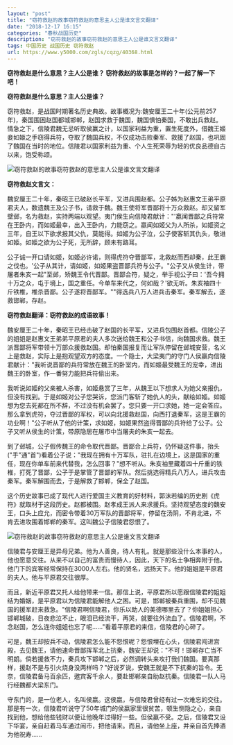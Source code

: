 ```yaml
---
layout: "post"
title: "窃符救赵的故事窃符救赵的意思主人公是谁文言文翻译"
date: "2018-12-17 16:15"
categories: "春秋战国历史"
description: "窃符救赵的故事窃符救赵的意思主人公是谁文言文翻译"
tags: 中国历史 战国历史 窃符救赵
url: https://www.y5000.com/zgls/cqzg/40368.html
---
```






**窃符救赵是什么意思？主人公是谁？ **窃符救赵的故事是怎样的？一起了解一下吧！****  

 **窃符救赵是什么意思？主人公是谁？**

窃符救赵，是战国时期著名历史典故。故事概况为:魏安厘王二十年(公元前257年)，秦国围困赵国都城邯郸，赵国求救于魏国，魏国惧怕秦国，不敢出兵救赵。情急之下，信陵君魏无忌听取侯赢之计，以国家利益为重，置生死度外，借魏王姬妾如姬之手窃得兵符，夺取了魏国兵权，不仅成功击败秦军、救援了赵国，也巩固了魏国在当时的地位。信陵君以国家利益为重、个人生死荣辱为轻的优良品德自古以来，饱受称颂。

![窃符救赵的故事窃符救赵的意思主人公是谁文言文翻译](https://img.y5000.com/uploads/allimg/190119/9d28e23f9dd3339c1e40382ea982cf5b.jpg)

 **窃符救赵文言文：**  

魏安厘王二十年，秦昭王已破赵长平军，又进兵围赵都。公子姊为赵惠文王弟平原君夫人，数遗魏王及公子书，请救于魏。魏王使将军晋鄙将十万众救赵。却又留军壁邺，名为救赵，实持两端以观望。夷门侯生向信陵君献计："'嬴闻晋鄙之兵符常在王卧内，而如姬最幸，出入王卧内，力能窃之。嬴闻如姬父为人所杀，如姬资之三年，自王以下欲求报其父仇，莫能得。如姬为公子泣，公子使客斩其仇头，敬进如姬。如姬之欲为公子死，无所辞，顾未有路耳。

公子诚一开口请如姬，如姬必许诺，则得虎符夺晋鄙军，北救赵而西却秦，此王霸之伐也。'公子从其计，请如姬，如姬果盗晋鄙兵符与公子。"公子又从侯生计，带屠者朱亥一起"至邺，矫魏王令代晋鄙。晋鄙合符，疑之，举手视公子曰：'吾今拥十万之众，屯于境上，国之重任。今单车来代之，何如哉？'欲无听。朱亥袖四十斤铁椎，椎杀晋鄙。公子遂将晋鄙军。""得选兵八万人进兵击秦军。秦军解去，遂救邯郸，存赵。

 **窃符救赵翻译：窃符救赵的成语故事！**

魏安厘王二十年，秦昭王已经击破了赵国的长平军，又进兵包围赵首都。信陵公子的姐姐是赵惠文王弟弟平原君的夫人多次送给魏王和公子书信，向魏国求救。魏王派晋鄙将军带领十万部众援救赵国。却怕秦国报复而让军队停留在邺城安营，名义上是救赵，实际上是抱观望双方的态度。一个隐士，大梁夷门的守门人侯嬴向信陵君献计："我听说晋鄙的兵符常放在魏王的卧室内，而如姬最受魏王的宠幸，进出魏王的卧室，作一番努力能把兵符偷出来。

我听说如姬的父亲被人杀害，如姬悬赏了三年，从魏王以下想求人为她父亲报仇，但没有找到。于是如姬对公子您哭诉，您派门客斩了她仇人的头，献给如姬。如姬想为您去死都在所不辞，不过没有机会罢了。您只要一开口求她，她一定会答应。那么拿到虎符，夺过晋鄙的军权，可以向北援救赵国，向西打退秦军，这是王霸的功业啊！"公子听从了他的计策，求如姬，如姬果然盗得晋鄙的兵符给了公子。公子又听从侯生的计策，带原隐居在屠市中当屠夫的朱亥一起去。

到了邺城，公子假传魏王的命令取代晋鄙。晋鄙合上兵符，仍怀疑这件事，抬头("手"通"首")看着公子说："我现在拥有十万军队，驻扎在边境上，这是国家的重任，现在你单车前来代替我，怎么回事？"想不听从。朱亥袖里藏着四十斤重的铁椎，打死了晋鄙，公子于是掌管了晋鄙的军队。然后挑选得精兵八万人，进兵攻击秦军。秦军解围而去，于是解救了邯郸，保全了赵国。

这个历史故事已成了现代人进行爱国主义教育的好材料，郭沫若编的历史剧《虎符》就取材于这段历史。赵都被围。赵孝成王派人来求援兵。坚持观望态度的魏安王，口头上应允，而密令带着30万军队的晋鄙将军，停留在汤阴，不肯北进，不肯去进攻围着邯郸的秦军。这叫魏公子信陵君怨恨了。

![窃符救赵的故事窃符救赵的意思主人公是谁文言文翻译](https://img.y5000.com/uploads/allimg/190119/fbf74481f18be8fb0a34b461bcf4577d.png)

信陵君与安厘王是异母兄弟。他为人善良，待人有礼。就是那些没什么本事的人，他也愿意交往。从来不以自己的富贵而慢待人，因此，天下的名士争相奔附于他。他门下的宾客经常保持在3000人左右。他的贤名，远扬天下。他的姐姐是平原君的夫人。他与平原君交往很厚。

而且，新近平原君又托人给他带来一信。那信上说，平原君所以愿跟信陵君的姐姐结为婚姻，是平原君以为信陵君能解他人之困。可是，邯郸被秦兵重围，却不见魏国的援军赶来救急。"信陵君啊信陵君，你乐以助人的美德哪里去了？你姐姐担心邯郸城破，日夜悲泣不止，眼泪已经流干，再哭，就要往外流血了。信陵君啊，不念赵国，怎么连你姐姐也忘了呢……"看着平原君的来信，信陵君的心碎了。

可是，魏王却按兵不动，信陵君怎么能不怨恨呢？怨恨埋在心头，信陵君闯进宫殿，去见魏王，请他速命晋鄙挥军北上抗秦，魏安王却说："不可！邯郸存亡当不明朗。倘若援救不力，秦兵攻下邯郸之后，必然调转头来攻打我们魏国。要真那样，援赵不是与引火烧身没两样吗？"好说歹说，安魏王就是不下抗秦的旨令。无奈，信陵君备马百余匹，邀宾客千余人，要赴邯郸亲自助赵抗秦。信陵君一队人马行经魏都大梁东门。

守东门的，是一位老人，名叫侯嬴。这侯嬴，与信陵君曾经有过一次难忘的交往。那是有一次，信陵君听说守了50年城门的侯嬴家里很贫苦，顿生恻隐之心，亲自找到他，想给他些钱财以便让他晚年过得好一些。但侯嬴不受。之后，信陵君又设下华宴，亲自赶着马车通过闹市，把他请来。而且，请他坐上座，并亲自首先捧酒为他祝寿……

